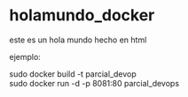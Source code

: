 # holamundo_docker
este es un hola mundo hecho en html


ejemplo:

sudo docker build -t parcial_devop   
sudo docker run -d -p 8081:80 parcial_devops